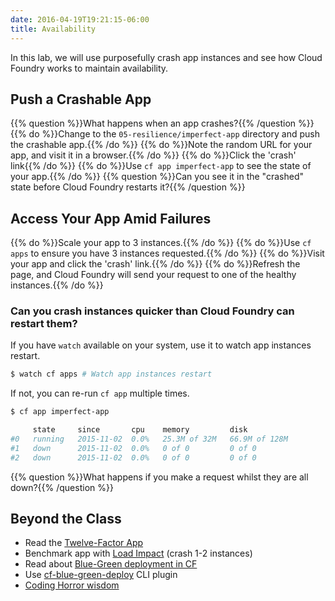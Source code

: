 ```yaml
---
date: 2016-04-19T19:21:15-06:00
title: Availability
---
```


In this lab, we will use purposefully crash app instances and see how Cloud Foundry works to maintain availability.

## Push a Crashable App

{{% question %}}What happens when an app crashes?{{% /question %}}
{{% do %}}Change to the `05-resilience/imperfect-app` directory and push the crashable app.{{% /do %}}
{{% do %}}Note the random URL for your app, and visit it in a browser.{{% /do %}}
{{% do %}}Click the 'crash' link{{% /do %}}
{{% do %}}Use `cf app imperfect-app` to see the state of your app.{{% /do %}}
{{% question %}}Can you see it in the "crashed" state before Cloud Foundry restarts it?{{% /question %}}

## Access Your App Amid Failures

{{% do %}}Scale your app to 3 instances.{{% /do %}}
{{% do %}}Use `cf apps` to ensure you have 3 instances requested.{{% /do %}}
{{% do %}}Visit your app and click the 'crash' link.{{% /do %}}
{{% do %}}Refresh the page, and Cloud Foundry will send your request to one of the healthy instances.{{% /do %}}

### Can you crash instances quicker than Cloud Foundry can restart them?

If you have `watch` available on your system, use it to watch app instances restart.

```sh
$ watch cf apps # Watch app instances restart
```

If not, you can re-run `cf app` multiple times.

```sh
$ cf app imperfect-app

     state     since       cpu    memory         disk
#0   running   2015-11-02  0.0%   25.3M of 32M   66.9M of 128M
#1   down      2015-11-02  0.0%   0 of 0         0 of 0
#2   down      2015-11-02  0.0%   0 of 0         0 of 0
```

{{% question %}}What happens if you make a request whilst they are all down?{{% /question %}}

## Beyond the Class

  * Read the [Twelve-Factor App](http://12factor.net/)
  * Benchmark app with [Load Impact](https://loadimpact.com/) (crash 1-2 instances)
  * Read about [Blue-Green deployment in CF](http://garage.mybluemix.net/posts/blue-green-deployment/)
  * Use [cf-blue-green-deploy](https://github.com/bluemixgaragelondon/cf-blue-green-deploy) CLI plugin
  * [Coding Horror wisdom](http://blog.codinghorror.com/version-1-sucks-but-ship-it-anyway/)
